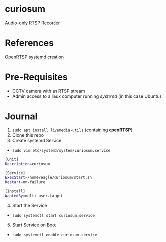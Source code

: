 # curiosum

Audio-only RTSP Recorder

# References

[OpenRTSP](http://www.live555.com/openRTSP/)
[systemd creation](https://unix.stackexchange.com/a/435407)

# Pre-Requisites

- CCTV camera with an RTSP stream
- Admin access to a linux computer running *systemd* (in this case Ubuntu)

# Journal

1. `sudo apt install livemedia-utils` (containing __openRTSP__)
2. Clone this repo
3. Create systemd Service

-  `sudo vim etc/systemd/system/curiosum.service`

```bash
[Unit]
Description=curiosum

[Service]
ExecStart=/home/eagle/curiosum/start.sh
Restart=on-failure

[Install]
WantedBy=multi-user.target 
```

4. Start the Service

- `sudo systemctl start curiosum.service`

5. Start Service on Boot

- `sudo systemctl enable curiosum.service`
